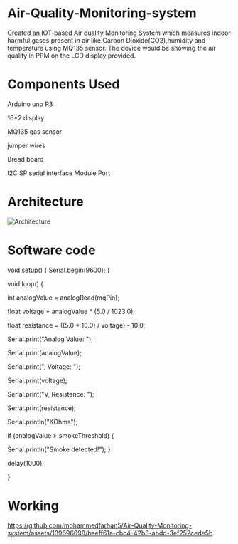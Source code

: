 # Air-Quality-Monitoring-system
Created an IOT-based Air quality Monitoring System which measures indoor harmful gases present in air like Carbon Dioxide(CO2),humidity and temperature using MQ135 sensor. The device would be showing the air quality in PPM on the LCD display provided.
# Components Used
Arduino uno R3

16*2 display

MQ135 gas sensor

jumper wires

Bread board

I2C SP serial interface Module Port
# Architecture
![Architecture](https://github.com/mohammedfarhan5/Air-Quality-Monitoring-system/assets/139696698/f194b175-e83c-4956-8e1c-f6d3576ce0c2)
# Software code
void setup() {
  Serial.begin(9600);
}

void loop() {

int analogValue = analogRead(mqPin);

float voltage = analogValue * (5.0 / 1023.0);

float resistance = ((5.0 * 10.0) / voltage) - 10.0;

Serial.print("Analog Value: ");

Serial.print(analogValue);

Serial.print(", Voltage: ");

Serial.print(voltage);

Serial.print("V, Resistance: ");

Serial.print(resistance);

Serial.println("KOhms");

 if (analogValue > smokeThreshold) 
 {
 
Serial.println("Smoke detected!");
}

 delay(1000); 
 
}
# Working


https://github.com/mohammedfarhan5/Air-Quality-Monitoring-system/assets/139696698/beeff61a-cbc4-42b3-abdd-3ef252cede5b

